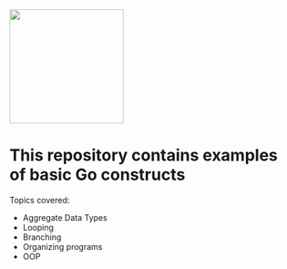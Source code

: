 <img src="https://user-images.githubusercontent.com/3188163/235363525-ba9e7025-0a05-4c32-b74d-abd9dff4a4db.png" width=200 />

# This repository contains examples of basic Go constructs
Topics covered:

- Aggregate Data Types
- Looping
- Branching
- Organizing programs
- OOP

